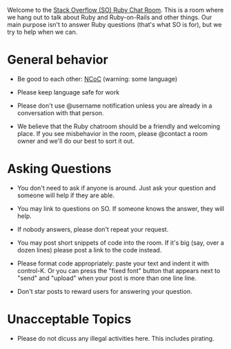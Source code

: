 Welcome to the [Stack Overflow (SO) Ruby Chat Room][2].  This is a
room where we hang out to talk about Ruby and Ruby-on-Rails and other
things.  Our main purpose isn't to answer Ruby questions (that's what
SO is for), but we try to help when we can.

# General behavior

* Be good to each other: [NCoC][1] (warning: some language)

* Please keep language safe for work

* Please don't use @username notification unless you are already in a
  conversation with that person.

* We believe that the Ruby chatroom should be a friendly and welcoming
  place.  If you see misbehavior in the room, please @contact a room
  owner and we'll do our best to sort it out.

# Asking Questions

* You don't need to ask if anyone is around.  Just ask your question
  and someone will help if they are able.

* You may link to questions on SO.  If someone knows the answer, they
  will help.

* If nobody answers, please don't repeat your request.

* You may post short snippets of code into the room.  If it's big
  (say, over a dozen lines) please post a link to the code instead.

* Please format code appropriately: paste your text and indent it with
  control-K.  Or you can press the "fixed font" button that appears
  next to "send" and "upload" when your post is more than one line
  line.

* Don't star posts to reward users for answering your question.

# Unacceptable Topics

* Please do not dicuss any illegal activities here. This includes pirating.

[1]: http://nocodeofconduct.com/ncoc
[2]: http://chat.stackoverflow.com/rooms/44914
